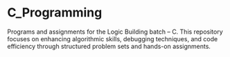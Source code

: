 # C_Programming
Programs and assignments for the Logic Building batch – C. This repository focuses on enhancing algorithmic skills, debugging techniques, and code efficiency through structured problem sets and hands-on assignments.
